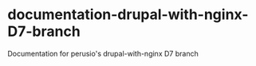 documentation-drupal-with-nginx-D7-branch
=========================================

Documentation for perusio's drupal-with-nginx D7 branch
